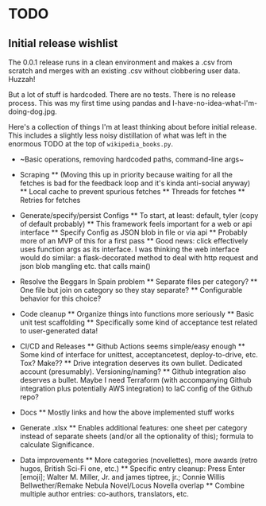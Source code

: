 # TODO

## Initial release wishlist

The 0.0.1 release runs in a clean environment and makes a .csv from scratch and merges with an existing .csv without clobbering user data. Huzzah!

But a lot of stuff is hardcoded. There are no tests. There is no release process. This was my first time using pandas and I-have-no-idea-what-I'm-doing-dog.jpg.

Here's a collection of things I'm at least thinking about before initial release. This includes a slightly less noisy distillation of what was left in the enormous TODO at the top of `wikipedia_books.py`.

* ~Basic operations, removing hardcoded paths, command-line args~

* Scraping
** (Moving this up in priority because waiting for all the fetches is bad for the feedback loop and it's kinda anti-social anyway)
** Local cache to prevent spurious fetches
** Threads for fetches
** Retries for fetches

* Generate/specify/persist Configs
** To start, at least: default, tyler (copy of default probably)
** This framework feels important for a web or api interface
** Specify Config as JSON blob in file or via api
** Probably more of an MVP of this for a first pass
** Good news: click effectively uses function args as its interface. I was thinking the web interface would do similar: a flask-decorated method to deal with http request and json blob mangling etc. that calls main()

* Resolve the Beggars In Spain problem
** Separate files per category?
** One file but join on category so they stay separate?
** Configurable behavior for this choice?

* Code cleanup
** Organize things into functions more seriously
** Basic unit test scaffolding
** Specifically some kind of acceptance test related to user-generated data!

* CI/CD and Releases
** Github Actions seems simple/easy enough
** Some kind of interface for unittest, acceptancetest, deploy-to-drive, etc. Tox? Make??
** Drive integration deserves its own bullet. Dedicated account (presumably). Versioning/naming?
** Github integration also deserves a bullet. Maybe I need Terraform (with accompanying Github integration plus potentially AWS integration) to IaC config of the Github repo?

* Docs
** Mostly links and how the above implemented stuff works

* Generate .xlsx
** Enables additional features: one sheet per category instead of separate sheets (and/or all the optionality of this); formula to calculate Significance.

* Data improvements
** More categories (novellettes), more awards (retro hugos, British Sci-Fi one, etc.)
** Specific entry cleanup: Press Enter [emoji]; Walter M. Miller, Jr. and james tiptree, jr.; Connie Willis Bellwether/Remake Nebula Novel/Locus Novella overlap
** Combine multiple author entries: co-authors, translators, etc.
